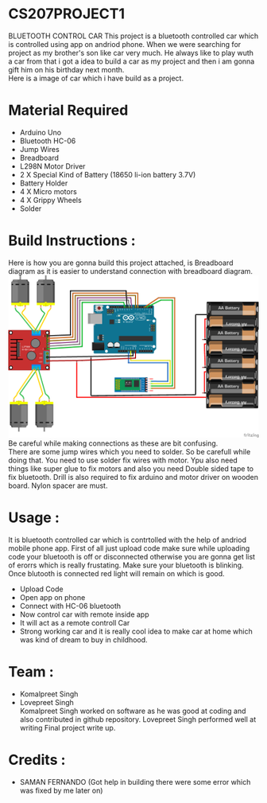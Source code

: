 # CS207PROJECT1
BLUETOOTH CONTROL CAR
This project is a bluetooth controlled car which is controlled using app on andriod phone. When we were searching for project as my brother's son like car very much. He always like to play wuth a car from that i got a idea to build a car as my project and then i am 
gonna gift him on his birthday next month. <br/>
Here is a image of car which i have build as a project. 

# Material Required
- Arduino Uno<br/>
- Bluetooth HC-06<br/>
- Jump Wires<br/>
- Breadboard<br/>
- L298N Motor Driver<br/>
- 2 X Special Kind of Battery (18650 li-ion battery 3.7V)<br/>
- Battery Holder<br/>
- 4 X Micro motors <br/>
- 4 X Grippy Wheels<br/>
- Solder
# Build Instructions :
Here is how you are gonna build this project attached, is Breadboard diagram as it is easier to understand connection with breadboard diagram.<br/>
![](Circuit.png)<br/>
Be careful while making connections as these are bit confusing. <br/>
There are some jump wires which you need to solder. So be carefull while doing that. You need to use solder fix wires with motor. Ypu also need things like super glue to fix motors and also you need Double sided tape to fix bluetooth. Drill is also required to fix arduino and motor driver on wooden board. Nylon spacer are must. 

# Usage :<br>
It is bluetooth controlled car which is contrtolled with the help of andriod mobile phone app. First of all just upload code make sure while uploading code your bluetooth is off or disconnected otherwise you are gonna get list of erorrs which is really frustating. Make sure your bluetooth is blinking. Once blutooth is connected red light will remain on which is good. 
- Upload Code
- Open app on phone
- Connect with HC-06 bluetooth
- Now control car with remote inside app
- It will act as a remote controll Car
- Strong working car and it is really cool idea to make car at home which was kind of dream to buy in childhood.

# Team :
- Komalpreet Singh
- Lovepreet Singh<br/>
Komalpreet Singh worked on software as he was good at coding and also contributed in github repository. Lovepreet Singh performed well at writing Final project write up.

# Credits : 
- SAMAN FERNANDO (Got help in building there were some error which was fixed by me later on)
